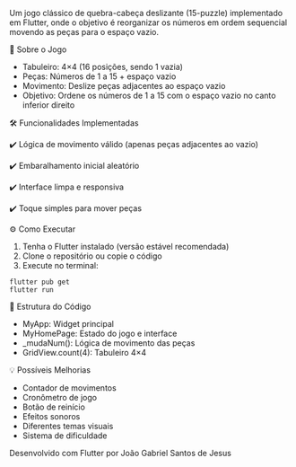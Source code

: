 Um jogo clássico de quebra-cabeça deslizante (15-puzzle) implementado em Flutter, onde o objetivo é reorganizar os números em ordem sequencial movendo as peças para o espaço vazio.

🧩 Sobre o Jogo
- Tabuleiro: 4×4 (16 posições, sendo 1 vazia)
- Peças: Números de 1 a 15 + espaço vazio
- Movimento: Deslize peças adjacentes ao espaço vazio
- Objetivo: Ordene os números de 1 a 15 com o espaço vazio no canto inferior direito

🛠️ Funcionalidades Implementadas

✔️ Lógica de movimento válido (apenas peças adjacentes ao vazio)

✔️ Embaralhamento inicial aleatório

✔️ Interface limpa e responsiva

✔️ Toque simples para mover peças

⚙️ Como Executar
1. Tenha o Flutter instalado (versão estável recomendada)
2. Clone o repositório ou copie o código
3. Execute no terminal:
```
flutter pub get
flutter run
```

📝 Estrutura do Código
- MyApp: Widget principal
- MyHomePage: Estado do jogo e interface
- _mudaNum(): Lógica de movimento das peças
- GridView.count(4): Tabuleiro 4×4

💡 Possíveis Melhorias
- Contador de movimentos
- Cronômetro de jogo
- Botão de reinício
- Efeitos sonoros
- Diferentes temas visuais
- Sistema de dificuldade

Desenvolvido com Flutter por João Gabriel Santos de Jesus
